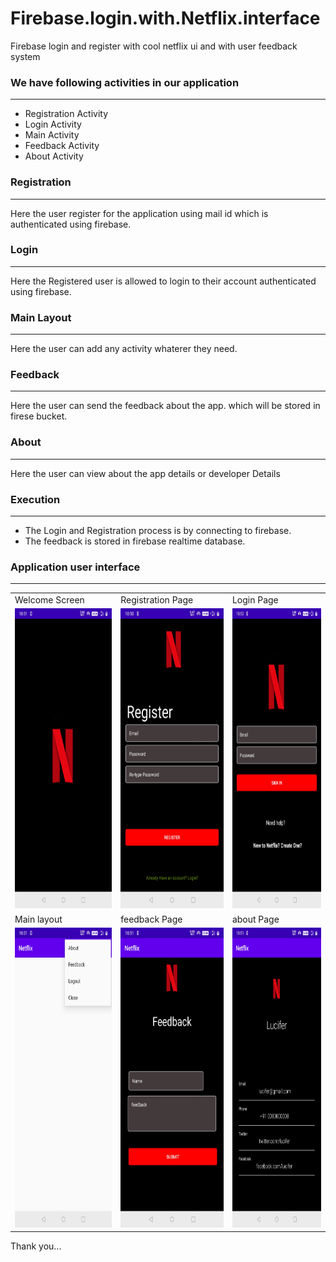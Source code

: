 # Firebase.login.with.Netflix.interface
Firebase login and register with cool netflix ui and with user feedback system

### We have following activities in our application
 ****

  - Registration Activity
  - Login Activity
  - Main Activity
  - Feedback Activity
  - About Activity
  
### Registration
**** 
Here the user register for the application using mail id which is authenticated using firebase.

### Login
**** 
Here the Registered user is allowed to login to their account
authenticated using firebase.

### Main Layout
****
Here the user can add any activity whaterer they need.

### Feedback
****
Here the user can send the feedback about the app.
which will be stored in firese bucket.

### About
****
Here the user can view about the app details or developer Details

### Execution
 ****
- The Login and Registration process is by connecting to firebase.
- The feedback is stored in firebase realtime database.

### Application user interface
 ****
<table>
  <tr>
    <td>Welcome Screen</td>
     <td>Registration Page</td>
     <td>Login Page</td>
  </tr>
  <tr>
    <td><img src="img/welcome.png" width=270 height=480></td>
    <td><img src="img/register.png" width=270 height=480></td>
    <td><img src="img/login.png" width=270 height=480></td>
  </tr>
  <tr>
        <td>Main layout</td>
     <td>feedback Page</td>
     <td> about Page </td>
  </tr>
  <tr>
    <td><img src="img/main.png" width=270 height=480></td>
    <td><img src="img/feedback.png" width=270 height=480></td>
    <td><img src="img/about.png" width=270 height=480></td>
  </tr>
 </table>

Thank you...
